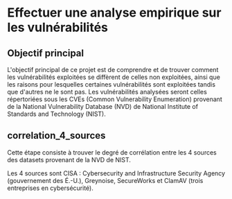 # Effectuer une analyse empirique sur les vulnérabilités

## Objectif principal
L'objectif principal de ce projet est de comprendre et de trouver comment les vulnérabilités exploitées se diffèrent de celles non exploitées, ainsi que les raisons pour lesquelles certaines vulnérabilités sont exploitées tandis que d'autres ne le sont pas. Les vulnérabilités analysées seront celles répertoriées sous les CVEs (Common Vulnerability Enumeration) provenant de la National Vulnerability Database (NVD) de National Institute of Standards and Technology (NIST).

## correlation_4_sources
Cette étape consiste à trouver le degré de corrélation entre les 4 sources des datasets provenant de la NVD de NIST.

Les 4 sources sont CISA : Cybersecurity and Infrastructure Security Agency (gouvernement des É.-U.), Greynoise, SecureWorks et ClamAV (trois entreprises en cybersécurité).

